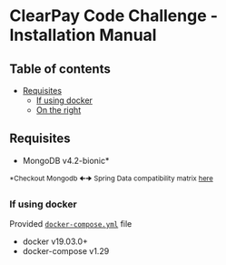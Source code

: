 # ClearPay Code Challenge - Installation Manual

## Table of contents

- [Requisites](#requisites)
  - [If using docker](#if-using-docker)
  - [On the right](#on-the-right)

## Requisites

- MongoDB v4.2-bionic*

<span style="font-size: 12px;">*Checkout Mongodb 🠈🠊 Spring Data compatibility matrix [here](https://docs.spring.io/spring-data/mongodb/docs/current/reference/html/#compatibility.matrix)</span>

### If using docker

Provided [`docker-compose.yml`](docker/docker-compose.yml) file 
- docker v19.03.0+
- docker-compose v1.29
